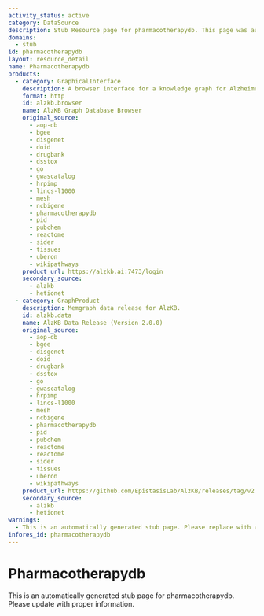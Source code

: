 ```yaml
---
activity_status: active
category: DataSource
description: Stub Resource page for pharmacotherapydb. This page was automatically generated because it was referenced by other resources.
domains:
  - stub
id: pharmacotherapydb
layout: resource_detail
name: Pharmacotherapydb
products:
  - category: GraphicalInterface
    description: A browser interface for a knowledge graph for Alzheimer's Disease.
    format: http
    id: alzkb.browser
    name: AlzKB Graph Database Browser
    original_source:
      - aop-db
      - bgee
      - disgenet
      - doid
      - drugbank
      - dsstox
      - go
      - gwascatalog
      - hrpimp
      - lincs-l1000
      - mesh
      - ncbigene
      - pharmacotherapydb
      - pid
      - pubchem
      - reactome
      - sider
      - tissues
      - uberon
      - wikipathways
    product_url: https://alzkb.ai:7473/login
    secondary_source:
      - alzkb
      - hetionet
  - category: GraphProduct
    description: Memgraph data release for AlzKB.
    id: alzkb.data
    name: AlzKB Data Release (Version 2.0.0)
    original_source:
      - aop-db
      - bgee
      - disgenet
      - doid
      - drugbank
      - dsstox
      - go
      - gwascatalog
      - hrpimp
      - lincs-l1000
      - mesh
      - ncbigene
      - pharmacotherapydb
      - pid
      - pubchem
      - reactome
      - reactome
      - sider
      - tissues
      - uberon
      - wikipathways
    product_url: https://github.com/EpistasisLab/AlzKB/releases/tag/v2.0.0
    secondary_source:
      - alzkb
      - hetionet
warnings:
  - This is an automatically generated stub page. Please replace with accurate information about this resource.
infores_id: pharmacotherapydb
---
```


# Pharmacotherapydb

This is an automatically generated stub page for pharmacotherapydb. Please update with proper information.
